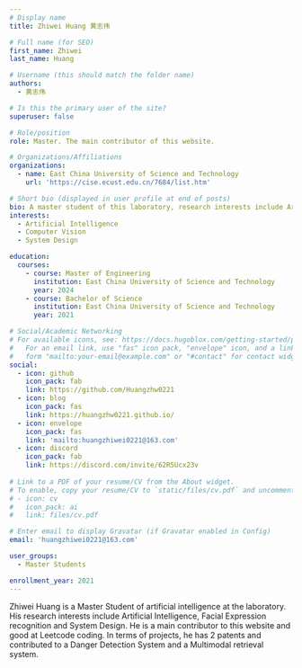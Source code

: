 ```yaml
---
# Display name
title: Zhiwei Huang 黄志伟

# Full name (for SEO)
first_name: Zhiwei
last_name: Huang

# Username (this should match the folder name)
authors:
  - 黄志伟

# Is this the primary user of the site?
superuser: false

# Role/position
role: Master. The main contributor of this website.

# Organizations/Affiliations
organizations:
  - name: East China University of Science and Technology
    url: 'https://cise.ecust.edu.cn/7684/list.htm'

# Short bio (displayed in user profile at end of posts)
bio: A master student of this laboratory, research interests include Artificial Intelligence, Facial Expression recognition and System Design.
interests:
  - Artificial Intelligence
  - Computer Vision
  - System Design

education:
  courses:
    - course: Master of Engineering
      institution: East China University of Science and Technology
      year: 2024
    - course: Bachelor of Science
      institution: East China University of Science and Technology
      year: 2021

# Social/Academic Networking
# For available icons, see: https://docs.hugoblox.com/getting-started/page-builder/#icons
#   For an email link, use "fas" icon pack, "envelope" icon, and a link in the
#   form "mailto:your-email@example.com" or "#contact" for contact widget.
social:
  - icon: github
    icon_pack: fab
    link: https://github.com/Huangzhw0221
  - icon: blog
    icon_pack: fas
    link: https://huangzhw0221.github.io/
  - icon: envelope
    icon_pack: fas
    link: 'mailto:huangzhiwei0221@163.com'
  - icon: discord
    icon_pack: fab
    link: https://discord.com/invite/62R5Ucx23v
    
# Link to a PDF of your resume/CV from the About widget.
# To enable, copy your resume/CV to `static/files/cv.pdf` and uncomment the lines below.
# - icon: cv
#   icon_pack: ai
#   link: files/cv.pdf

# Enter email to display Gravatar (if Gravatar enabled in Config)
email: 'huangzhiwei0221@163.com'

user_groups:
  - Master Students

enrollment_year: 2021
---
```


Zhiwei Huang is a Master Student of artificial intelligence at the laboratory. His research interests include Artificial Intelligence, Facial Expression recognition and System Design. He is a main contributor to this website and good at Leetcode coding. In terms of projects, he has 2 patents and contributed to a Danger Detection System and a Multimodal retrieval system.
